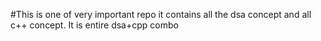 #This is one of very important repo it contains all the dsa concept and all c++ concept. It is entire dsa+cpp combo
